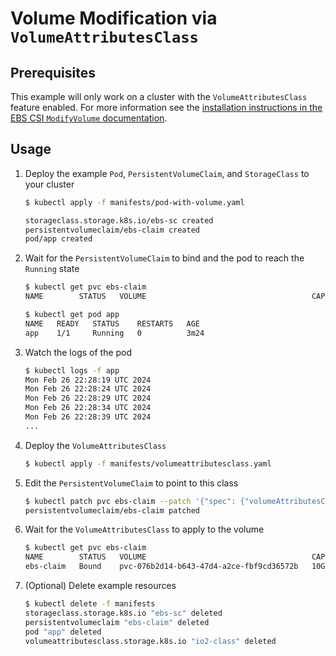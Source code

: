 # Volume Modification via `VolumeAttributesClass`

## Prerequisites

This example will only work on a cluster with the `VolumeAttributesClass` feature enabled. For more information see the [installation instructions in the EBS CSI `ModifyVolume` documentation](/docs/modify-volume.md).

## Usage

1. Deploy the example `Pod`, `PersistentVolumeClaim`, and `StorageClass` to your cluster
    ```sh
    $ kubectl apply -f manifests/pod-with-volume.yaml

    storageclass.storage.k8s.io/ebs-sc created
    persistentvolumeclaim/ebs-claim created
    pod/app created
    ```

2. Wait for the `PersistentVolumeClaim` to bind and the pod to reach the `Running` state
    ```sh
    $ kubectl get pvc ebs-claim
    NAME        STATUS   VOLUME                                     CAPACITY   ACCESS MODES   STORAGECLASS   VOLUMEATTRIBUTESCLASS   AGEebs-claim   Bound    pvc-076b2d14-b643-47d4-a2ce-fbf9cd36572b   100Gi      RWO            ebs-sc         <unset>                 2m51s
    
    $ kubectl get pod app
    NAME   READY   STATUS    RESTARTS   AGE
    app    1/1     Running   0          3m24
    ```

3. Watch the logs of the pod
    ```sh
    $ kubectl logs -f app
    Mon Feb 26 22:28:19 UTC 2024
    Mon Feb 26 22:28:24 UTC 2024
    Mon Feb 26 22:28:29 UTC 2024
    Mon Feb 26 22:28:34 UTC 2024
    Mon Feb 26 22:28:39 UTC 2024
    ...
    ```
4. Deploy the `VolumeAttributesClass`
    ```sh
    $ kubectl apply -f manifests/volumeattributesclass.yaml
    ```

5. Edit the `PersistentVolumeClaim` to point to this class
    ```sh
    $ kubectl patch pvc ebs-claim --patch '{"spec": {"volumeAttributesClassName": "io2-class"}}'
    persistentvolumeclaim/ebs-claim patched
    ```

6. Wait for the `VolumeAttributesClass` to apply to the volume
    ```sh
    $ kubectl get pvc ebs-claim
    NAME        STATUS   VOLUME                                     CAPACITY   ACCESS MODES   STORAGECLASS   VOLUMEATTRIBUTESCLASS   AGE
    ebs-claim   Bound    pvc-076b2d14-b643-47d4-a2ce-fbf9cd36572b   10Gi      RWO            ebs-sc         io2-class               5m54s
    ```

7. (Optional) Delete example resources
    ```sh
    $ kubectl delete -f manifests 
    storageclass.storage.k8s.io "ebs-sc" deleted
    persistentvolumeclaim "ebs-claim" deleted
    pod "app" deleted
    volumeattributesclass.storage.k8s.io "io2-class" deleted
    ```
